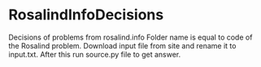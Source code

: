# RosalindInfoDecisions
Decisions of problems from rosalind.info
Folder name is equal to code of the Rosalind problem. Download input file from site and rename it to input.txt. After this run source.py file to get answer.